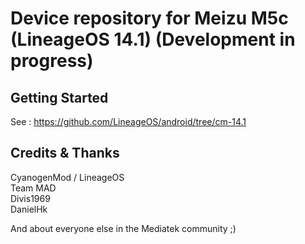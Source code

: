 Device repository for Meizu M5c (LineageOS 14.1) (Development in progress)
===========================

Getting Started
---------------

See : https://github.com/LineageOS/android/tree/cm-14.1
  
Credits & Thanks 
---------
CyanogenMod / LineageOS  
Team MAD  
Divis1969  
DanielHk  
  
And about everyone else in the Mediatek community ;)  

